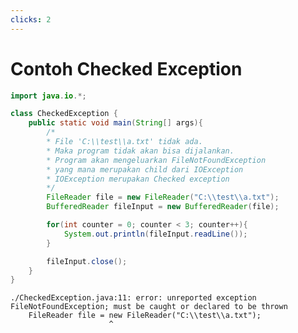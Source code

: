 ```yaml
---
clicks: 2
---
```


# Contoh **Checked** Exception

<div class="grid grid-cols-2 gap-y-10 gap-x-6 mt-8">
<div class='flex-row'>

```java {all|12|all}
import java.io.*;

class CheckedException {
    public static void main(String[] args){
        /*
        * File 'C:\\test\\a.txt' tidak ada. 
        * Maka program tidak akan bisa dijalankan.
        * Program akan mengeluarkan FileNotFoundException 
        * yang mana merupakan child dari IOException
        * IOException merupakan Checked exception
        */
        FileReader file = new FileReader("C:\\test\\a.txt");
        BufferedReader fileInput = new BufferedReader(file);

        for(int counter = 0; counter < 3; counter++){
            System.out.println(fileInput.readLine());
        }

        fileInput.close();
    }
}
```

</div>
<div class='flex-row' v-click=1>

```
./CheckedException.java:11: error: unreported exception FileNotFoundException; must be caught or declared to be thrown
    FileReader file = new FileReader("C:\\test\\a.txt");
                      ^
```

</div>
</div>